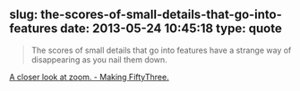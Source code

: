 slug: the-scores-of-small-details-that-go-into-features
date: 2013-05-24 10:45:18
type: quote
---

> The scores of small details that go into features have a strange way of disappearing as you nail them down.

[A closer look at zoom. - Making FiftyThree.](http://making.fiftythree.com/a-closer-look-at-zoom)
